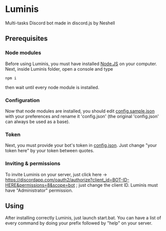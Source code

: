 # Luminis
Multi-tasks Discord bot made in discord.js by Neshell
## Prerequisites
### Node modules
Before using Luminis, you must have installed [Node.JS](https://nodejs.org) on your computer. Next, inside Luminis folder, open a console and type
```
npm i
```
then wait until every node module is installed.
### Configuration
Now that node modules are installed, you should edit [config.sample.json](https://github.com/NeshellDev/Luminis/blob/master/config.sample.json) with your preferences and rename it 'config.json' (the original 'config.json' can always be used as a base).
### Token
Next, you must provide your bot's token in [config.json](https://github.com/NeshellDev/Luminis/blob/master/config.sample.json). Just change "your token here" by your token between quotes.
### Inviting & permissions
To invite Luminis on your server, just click here -> https://discordapp.com/oauth2/authorize?client_id=BOT-ID-HERE&permissions=8&scope=bot ; just change the client ID. Luminis must have "Administrator" permission.
## Using
After installing correctly Luminis, just launch start.bat. You can have a list of every command by doing your prefix followed by "help" on your server.